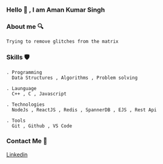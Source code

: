 ### Hello :wave: , I am Aman Kumar Singh

### About me :mag:
    Trying to remove glitches from the matrix
    
### Skills :shield:
    . Programming 
      Data Structures , Algorithms , Problem solving
      
    . Launguage
      C++ , C , Javascript 
      
    . Technologies
      NodeJs , ReactJS , Redis , SpannerDB , EJS , Rest Api
      
    . Tools
      Git , Github , VS Code
    
### Contact Me :speech_balloon:
   [Linkedin](https://www.linkedin.com/in/markamansingh/)
